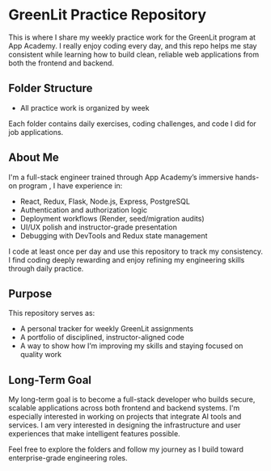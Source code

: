 # GreenLit Practice Repository

This is where I share my weekly practice work for the GreenLit program at App Academy. I really enjoy coding every day, and this repo helps me stay consistent while learning how to build clean, reliable web applications from both the frontend and backend.

## Folder Structure

- All practice work is organized by week


Each folder contains daily exercises, coding challenges, and code I did for job applications.

## About Me

I'm a full-stack engineer trained through App Academy’s immersive hands-on program , I have experience in:

- React, Redux, Flask, Node.js, Express, PostgreSQL
- Authentication and authorization logic
- Deployment workflows (Render, seed/migration audits)
- UI/UX polish and instructor-grade presentation
- Debugging with DevTools and Redux state management

I code at least once per day and use this repository to track my consistency. I find coding deeply rewarding and enjoy refining my engineering skills through daily practice.

## Purpose

This repository serves as:

- A personal tracker for weekly GreenLit assignments
- A portfolio of disciplined, instructor-aligned code
- A way to show how I’m improving my skills and staying focused on quality work

## Long-Term Goal

My long-term goal is to become a full-stack developer who builds secure, scalable applications across both frontend and backend systems. I'm especially interested in working on projects that integrate AI tools and services. I am very interested in designing the infrastructure and user experiences that make intelligent features possible.




Feel free to explore the folders and follow my journey as I build toward enterprise-grade engineering roles.
